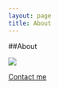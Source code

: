 ```yaml
---
layout: page
title: About
---
```


##About


<img class="freezeframe" src="{{site.baseurl}}public/img/gif/giphy.gif" />

<a href="mailto:yifan.yang9@gmail.com"> Contact me</a>


<section id="map-canvas" style="width: 450px; height: 260px"></section>
